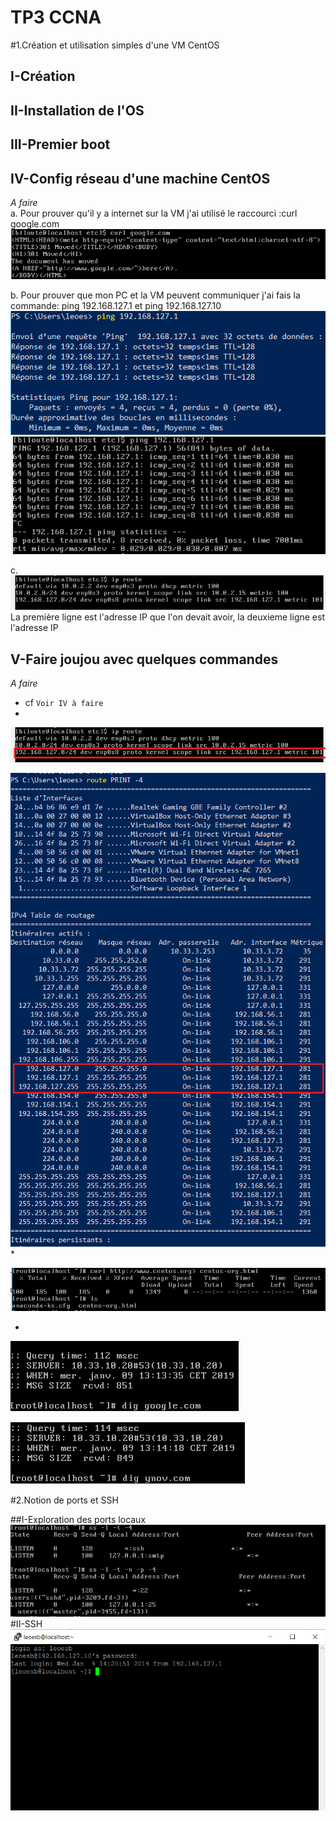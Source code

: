 # TP3 CCNA
#1.Création et utilisation simples d'une VM CentOS
## I-Création
## II-Installation de l'OS
## III-Premier boot
## IV-Config réseau d'une machine CentOS

   *A faire*  
   a. Pour prouver qu'il y a internet sur la VM j'ai utilisé le raccourci :curl google.com  
   ![Légende](IMG/IMG1.PNG)
   
   b. Pour prouver que mon PC et la VM peuvent communiquer j'ai fais la commande: ping 192.168.127.1 et ping 192.168.127.10
   ![Légende](IMG/IMG2.PNG)
   ![Légende](IMG/IMG3.PNG)  
   
   c.  
   ![Légende](IMG/IMG4.PNG)  
   La première ligne est l'adresse IP que l'on devait avoir, la deuxieme ligne est l'adresse IP
   
## V-Faire joujou avec quelques commandes
   *A faire*  
   * cf `Voir IV à faire`  
   * 
   
   ![Légende](IMG/IMG4_1.PNG)
   
   ![Légende](IMG/IMG5_1.PNG)
   *  
   
   ![Légende](IMG/IMG6.PNG)
  
   * 
   
   ![Légende](IMG/IMG7.PNG)
   
   ![Légende](IMG/IMG8.PNG)
   
   #2.Notion de ports et SSH
   
  ##I-Exploration des ports locaux
  ![Légende](IMG/IMG9.PNG)
  #II-SSH
  ![Légende](IMG/IMG10.PNG)
